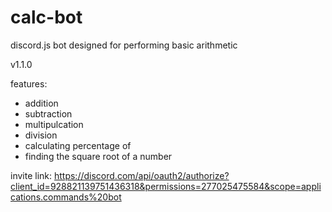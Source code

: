 # calc-bot
discord.js bot designed for performing basic arithmetic

v1.1.0

features:
- addition
- subtraction
- multipulcation
- division
- calculating percentage of
- finding the square root of a number

invite link:
https://discord.com/api/oauth2/authorize?client_id=928821139751436318&permissions=277025475584&scope=applications.commands%20bot

